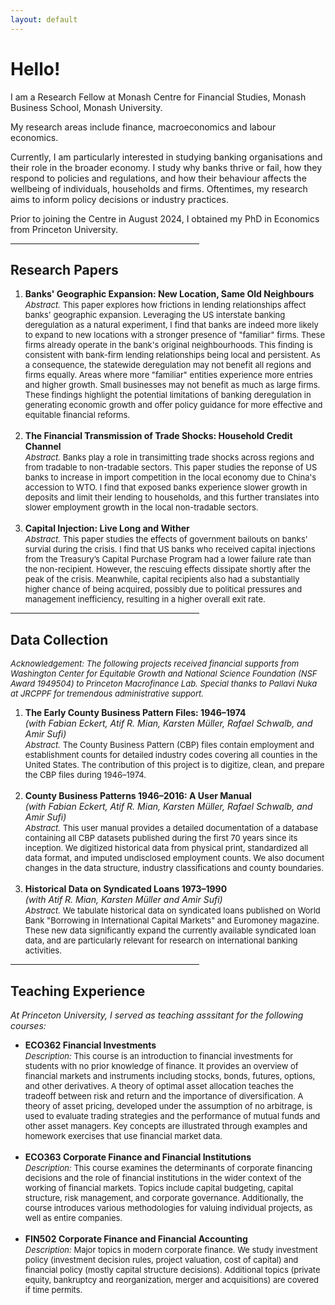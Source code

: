 ```yaml
---
layout: default
---
```


<h1>Hello!</h1>

<p>I am a Research Fellow at Monash Centre for Financial Studies, Monash Business School, Monash University.</p>

<p>My research areas include finance, macroeconomics and labour economics. </p>
  
<p>Currently, I am particularly interested in studying banking organisations and their role in the broader economy. 
  I study why banks thrive or fail, 
  how they respond to policies and regulations, 
  and how their behaviour affects the wellbeing of individuals, households and firms. 
  Oftentimes, my research aims to inform policy decisions or industry practices. </p>

<p>Prior to joining the Centre in August 2024, I obtained my PhD in Economics from Princeton University. </p>

<hr style="width:60%"> 

<h2>Research Papers</h2>

<ol>
  <li>
    <b>Banks' Geographic Expansion: New Location, Same Old Neighbours</b>
    <br>
    <font size="-1"><i>Abstract.</i> This paper explores how frictions in lending relationships affect banks' geographic expansion. Leveraging the US interstate banking deregulation as a natural experiment, I find that banks are indeed more likely to expand to new locations with a stronger presence of "familiar" firms. These firms already operate in the bank's original neighbourhoods. This finding is consistent with bank-firm lending relationships being local and persistent. As a consequence, the statewide deregulation may not benefit all regions and firms equally. Areas where more "familiar" entities experience more entries and higher growth. Small businesses may not benefit as much as large firms. These findings highlight the potential limitations of banking deregulation in generating economic growth and offer policy guidance for more effective and equitable financial reforms.</font>
  </li>
  <br>
  <li>
    <b>The Financial Transmission of Trade Shocks: Household Credit Channel</b> 
    <br>
    <font size="-1"><i>Abstract.</i> Banks play a role in transimitting trade shocks across regions and from tradable to non-tradable sectors. This paper studies the reponse of US banks to increase in import competition in the local economy due to China's accession to WTO. I find that exposed banks experience slower growth in deposits and limit their lending to households, and this further translates into slower employment growth in the local non-tradable sectors.</font>
  </li>
  <br>
  <li>
    <b>Capital Injection: Live Long and Wither</b>
    <br>
    <font size="-1"><i>Abstract.</i> This paper studies the effects of government bailouts on banks' survial during the crisis. I find that US banks who received capital injections from the Treasury’s Capital Purchase Program had a lower failure rate than the non-recipient. However, the rescuing effects dissipate shortly after the peak of the crisis. Meanwhile, capital recipients also had a substantially higher chance of being acquired, possibly due to political pressures and management inefficiency, resulting in a higher overall exit rate.</font>
  </li>
</ol>

<hr style="width:60%"> 

<h2>Data Collection</h2>

<p><font size="-1"><i>Acknowledgement: The following projects received financial supports from Washington Center for Equitable Growth and National Science Foundation (NSF Award 1949504) to Princeton Macrofinance Lab. Special thanks to Pallavi Nuka at JRCPPF for tremendous administrative support.</i></font></p>

<ol>
  <li>
    <b>The Early County Business Pattern Files: 1946–1974</b>
    <br>
    <i>(with Fabian Eckert, Atif R. Mian, Karsten Müller, Rafael Schwalb, and Amir Sufi)</i>
    <br>
    <font size="-1"><i>Abstract.</i> The County Business Pattern (CBP) files contain employment and establishment counts for detailed industry codes covering all counties in the United States. The contribution of this project is to digitize, clean, and prepare the CBP files during 1946–1974.</font>
  </li>
  <br>
  <li>
    <b>County Business Patterns 1946–2016: A User Manual</b>
    <br>
    <i>(with Fabian Eckert, Atif R. Mian, Karsten Müller, Rafael Schwalb, and Amir Sufi)</i>
    <br>
    <font size="-1"><i>Abstract.</i> This user manual provides a detailed documentation of a database containing all CBP datasets published during the first 70 years since its inception. We digitized historical data from physical print, standardized all data format, and imputed undisclosed employment counts. We also document changes in the data structure, industry classifications and county boundaries. </font>
  </li>
  <br>
  <li>
    <b>Historical Data on Syndicated Loans 1973–1990</b>
    <br>
    <i>(with Atif R. Mian, Karsten Müller and Amir Sufi)</i>
    <br>
    <font size="-1"><i>Abstract.</i> We tabulate historical data on syndicated loans published on World Bank "Borrowing in International Capital Markets" and Euromoney magazine. These new data significantly expand the currently available syndicated loan data, and are particularly relevant for research on international banking activities.  </font>
  </li>
</ol>

<hr style="width:60%"> 

<h2>Teaching Experience</h2>

<p><i>At Princeton University, I served as teaching asssitant for the following courses:</i></p>

<ul>
  <li>
    <b>ECO362 Financial Investments</b>
    <br>
    <font size="-1"><i>Description:</i> This course is an introduction to financial investments for students with no prior knowledge of finance. It provides an overview of financial markets and instruments including stocks, bonds, futures, options, and other derivatives. A theory of optimal asset allocation teaches the tradeoff between risk and return and the importance of diversification. A theory of asset pricing, developed under the assumption of no arbitrage, is used to evaluate trading strategies and the performance of mutual funds and other asset managers. Key concepts are illustrated through examples and homework exercises that use financial market data.</font>
  </li>
  <br>
  <li>
    <b>ECO363 Corporate Finance and Financial Institutions</b>
    <br>
    <font size="-1"><i>Description:</i> This course examines the determinants of corporate financing decisions and the role of financial institutions in the wider context of the working of financial markets. Topics include capital budgeting, capital structure, risk management, and corporate governance. Additionally, the course introduces various methodologies for valuing individual projects, as well as entire companies.</font>
  </li>
  <br>
  <li>
    <b>FIN502 Corporate Finance and Financial Accounting</b>
    <br>
    <font size="-1"><i>Description:</i> Major topics in modern corporate finance. We study investment policy (investment decision rules, project valuation, cost of capital) and financial policy (mostly capital structure decisions). Additional topics (private equity, bankruptcy and reorganization, merger and acquisitions) are covered if time permits.</font>
  </li>
</ul>
